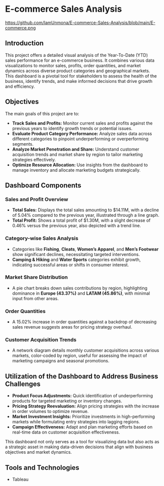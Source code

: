 # E-commerce Sales Analysis
https://github.com/IamUnmona/E-commerce-Sales-Analysis/blob/main/E-commerce.png
## Introduction

This project offers a detailed visual analysis of the Year-To-Date (YTD) sales performance for an e-commerce business. It combines various data visualizations to monitor sales, profits, order quantities, and market dynamics across diverse product categories and geographical markets. This dashboard is a pivotal tool for stakeholders to assess the health of the business, identify trends, and make informed decisions that drive growth and efficiency.

## Objectives

The main goals of this project are to:
- **Track Sales and Profits:** Monitor current sales and profits against the previous years to identify growth trends or potential issues.
- **Evaluate Product Category Performance:** Analyze sales data across different categories to pinpoint underperforming or overperforming segments.
- **Analyze Market Penetration and Share:** Understand customer acquisition trends and market share by region to tailor marketing strategies effectively.
- **Optimize Resource Allocation:** Use insights from the dashboard to manage inventory and allocate marketing budgets strategically.

## Dashboard Components

### Sales and Profit Overview
- **Total Sales:** Displays the total sales amounting to $14.11M, with a decline of 5.04% compared to the previous year, illustrated through a line graph.
- **Total Profit:** Shows a total profit of $1.30M, with a slight decrease of 0.46% versus the previous year, also depicted with a trend line.

### Category-wise Sales Analysis
- Categories like **Fishing**, **Cleats**, **Women’s Apparel**, and **Men’s Footwear** show significant declines, necessitating targeted interventions.
- **Camping & Hiking** and **Water Sports** categories exhibit growth, indicating successful areas or shifts in consumer interest.

### Market Share Distribution
- A pie chart breaks down sales contributions by region, highlighting dominance in **Europe (43.37%)** and **LATAM (45.86%)**, with minimal input from other areas.

### Order Quantities
- A 15.02% increase in order quantities against a backdrop of decreasing sales revenue suggests areas for pricing strategy overhaul.

### Customer Acquisition Trends
- A network diagram details monthly customer acquisitions across various markets, color-coded by region, useful for assessing the impact of marketing campaigns and seasonal promotions.

## Utilization of the Dashboard to Address Business Challenges

- **Product Focus Adjustments:** Quick identification of underperforming products for targeted marketing or inventory changes.
- **Pricing Strategy Reevaluation:** Align pricing strategies with the increase in order volumes to optimize revenue.
- **Market Investment Insights:** Prioritize investments in high-performing markets while formulating entry strategies into lagging regions.
- **Campaign Effectiveness:** Adapt and plan marketing efforts based on real-time data on customer acquisition effectiveness.

This dashboard not only serves as a tool for visualizing data but also acts as a strategic asset in making data-driven decisions that align with business objectives and market dynamics.

## Tools and Technologies
- Tableau

